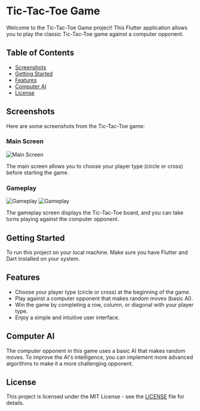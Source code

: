 # Tic-Tac-Toe Game

Welcome to the Tic-Tac-Toe Game project! This Flutter application allows you to play the classic Tic-Tac-Toe game against a computer opponent.

## Table of Contents

- [Screenshots](#screenshots)
- [Getting Started](#getting-started)
- [Features](#features)
- [Computer AI](#computer-ai)
- [License](#license)

## Screenshots

Here are some screenshots from the Tic-Tac-Toe game:

### Main Screen

![Main Screen](screenshots/homescreen.jpeg)

The main screen allows you to choose your player type (circle or cross) before starting the game.

### Gameplay

![Gameplay](screenshots/gamescreen1.jpeg)
![Gameplay](screenshots/gamescreen2.jpeg)

The gameplay screen displays the Tic-Tac-Toe board, and you can take turns playing against the computer opponent.


## Getting Started

To run this project on your local machine.
Make sure you have Flutter and Dart installed on your system.

## Features

- Choose your player type (circle or cross) at the beginning of the game.
- Play against a computer opponent that makes random moves (basic AI).
- Win the game by completing a row, column, or diagonal with your player type.
- Enjoy a simple and intuitive user interface.

## Computer AI

The computer opponent in this game uses a basic AI that makes random moves. To improve the AI's intelligence, you can implement more advanced algorithms to make it a more challenging opponent.

## License

This project is licensed under the MIT License - see the [LICENSE](LICENSE) file for details.

